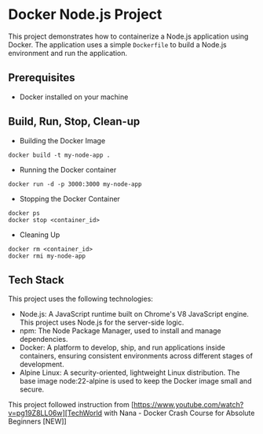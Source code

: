 # Docker Node.js Project

This project demonstrates how to containerize a Node.js application using Docker. The application uses a simple `Dockerfile` to build a Node.js environment and run the application.

## Prerequisites

- Docker installed on your machine

## Build, Run, Stop, Clean-up

- Building the Docker Image
```
docker build -t my-node-app .
```
- Running the Docker container
```
docker run -d -p 3000:3000 my-node-app
```
- Stopping the Docker Container
```
docker ps
docker stop <container_id>
```
- Cleaning Up
```
docker rm <container_id>
docker rmi my-node-app
```

## Tech Stack
This project uses the following technologies:

- Node.js: A JavaScript runtime built on Chrome's V8 JavaScript engine. This project uses Node.js for the server-side logic.
- npm: The Node Package Manager, used to install and manage dependencies.
- Docker: A platform to develop, ship, and run applications inside containers, ensuring consistent environments across different stages of development.
- Alpine Linux: A security-oriented, lightweight Linux distribution. The base image node:22-alpine is used to keep the Docker image small and secure.

This project followed instruction from [https://www.youtube.com/watch?v=pg19Z8LL06w][TechWorld with Nana - Docker Crash Course for Absolute Beginners [NEW]]
